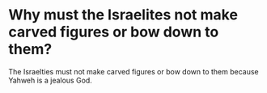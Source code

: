 # Why must the Israelites not make carved figures or bow down to them?

The Israelties must not make carved figures or bow down to them because Yahweh is a jealous God.
